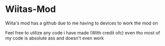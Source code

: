 # Wiitas-Mod
Wiita's mod has a github due to me having to devices to work the mod on

Feel free to utilize any code i have made (With credit ofc)
even tho most of my code is absolute ass and doesn't even work

